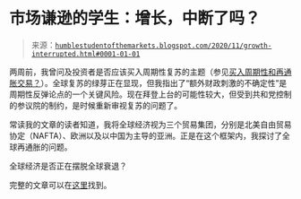 <!--yml

category: 未分类

date: 2024-05-18 02:09:22

-->

# 市场谦逊的学生：增长，中断了吗？

> 来源：[`humblestudentofthemarkets.blogspot.com/2020/11/growth-interrupted.html#0001-01-01`](https://humblestudentofthemarkets.blogspot.com/2020/11/growth-interrupted.html#0001-01-01)

两周前，我曾问及投资者是否应该买入周期性复苏的主题（参见[买入周期性和再通胀交易？](https://humblestudentofthemarkets.com/2020/10/24/buy-the-cyclical-and-reflation-trade/)）。全球复苏的绿芽正在显现，但我指出了“额外财政刺激的不确定性”是周期性反弹论点的一个关键风险。现在拜登上台的可能性较大，但受到共和党控制的参议院的制约，是时候重新审视复苏的问题了。

常读我的文章的读者知道，我将全球经济视为三个贸易集团，分别是北美自由贸易协定（NAFTA）、欧洲以及以中国为主导的亚洲。正是在这个框架内，我探讨了全球再通胀的问题。

全球经济是否正在摆脱全球衰退？

完整的文章可以在[这里](https://humblestudentofthemarkets.com/2020/11/07/growth-interrupted/)找到。
